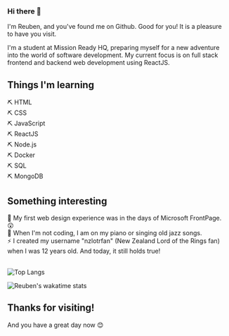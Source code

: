 ### Hi there 👋<br>

I'm Reuben, and you've found me on Github. Good for you! It is a pleasure to have you visit.

I'm a student at Mission Ready HQ, preparing myself for a new adventure into the world of software development. My current focus is on full stack frontend and backend web development using ReactJS.

<h2>Things I'm learning</h2>

  ⛏ HTML<br>
  ⛏ CSS<br>
  ⛏ JavaScript<br>
  ⛏ ReactJS<br>
  ⛏ Node.js<br>
  ⛏ Docker<br>
  ⛏ SQL<br>
  ⛏ MongoDB<br>
  
<h2>Something interesting</h2>
🧭 My first web design experience was in the days of Microsoft FrontPage. 😲 <br>
🎷 When I'm not coding, I am on my piano or singing old jazz songs. <br>
⚡ I created my username "nzlotrfan" (New Zealand Lord of the Rings fan) when I was 12 years old. And today, it still holds true! 
<br><br>

![Top Langs](https://github-readme-stats.vercel.app/api/top-langs/?username=nzlotrfan)<br>

![Reuben's wakatime stats](https://github-readme-stats.vercel.app/api?username=nzlotrfan)
<h2>Thanks for visiting!</h2>
And you have a great day now 😊
